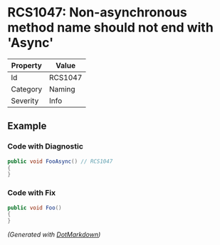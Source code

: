 # RCS1047: Non\-asynchronous method name should not end with 'Async'

| Property | Value   |
| -------- | ------- |
| Id       | RCS1047 |
| Category | Naming  |
| Severity | Info    |

## Example

### Code with Diagnostic

```csharp
public void FooAsync() // RCS1047
{
}
```

### Code with Fix

```csharp
public void Foo()
{
}
```


*\(Generated with [DotMarkdown](http://github.com/JosefPihrt/DotMarkdown)\)*